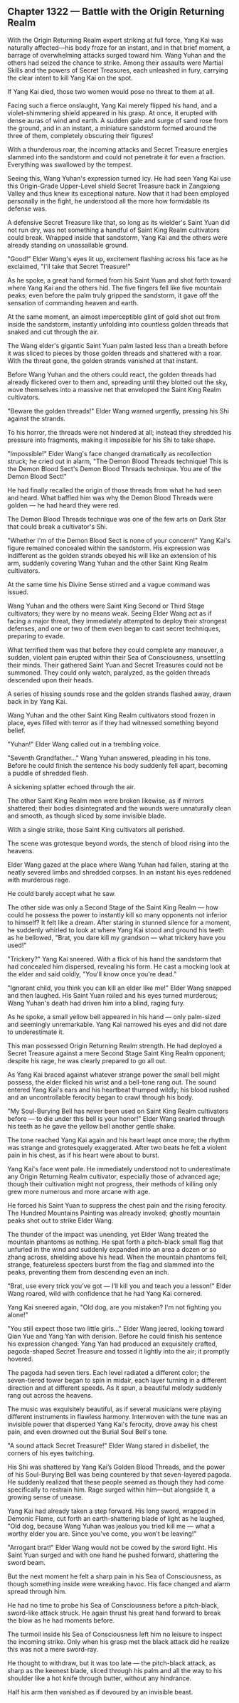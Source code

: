 ## Chapter 1322 — Battle with the Origin Returning Realm

With the Origin Returning Realm expert striking at full force, Yang Kai was naturally affected—his body froze for an instant, and in that brief moment, a barrage of overwhelming attacks surged toward him. Wang Yuhan and the others had seized the chance to strike. Among their assaults were Martial Skills and the powers of Secret Treasures, each unleashed in fury, carrying the clear intent to kill Yang Kai on the spot.

If Yang Kai died, those two women would pose no threat to them at all.

Facing such a fierce onslaught, Yang Kai merely flipped his hand, and a violet-shimmering shield appeared in his grasp. At once, it erupted with dense auras of wind and earth. A sudden gale and surge of sand rose from the ground, and in an instant, a miniature sandstorm formed around the three of them, completely obscuring their figures!

With a thunderous roar, the incoming attacks and Secret Treasure energies slammed into the sandstorm and could not penetrate it for even a fraction. Everything was swallowed by the tempest.

Seeing this, Wang Yuhan's expression turned icy. He had seen Yang Kai use this Origin-Grade Upper-Level shield Secret Treasure back in Zangxiong Valley and thus knew its exceptional nature. Now that it had been employed personally in the fight, he understood all the more how formidable its defense was.

A defensive Secret Treasure like that, so long as its wielder's Saint Yuan did not run dry, was not something a handful of Saint King Realm cultivators could break. Wrapped inside that sandstorm, Yang Kai and the others were already standing on unassailable ground.

"Good!" Elder Wang's eyes lit up, excitement flashing across his face as he exclaimed, "I'll take that Secret Treasure!"

As he spoke, a great hand formed from his Saint Yuan and shot forth toward where Yang Kai and the others hid. The five fingers fell like five mountain peaks; even before the palm truly gripped the sandstorm, it gave off the sensation of commanding heaven and earth.

At the same moment, an almost imperceptible glint of gold shot out from inside the sandstorm, instantly unfolding into countless golden threads that snaked and cut through the air.

The Wang elder's gigantic Saint Yuan palm lasted less than a breath before it was sliced to pieces by those golden threads and shattered with a roar. With the threat gone, the golden strands vanished at that instant.

Before Wang Yuhan and the others could react, the golden threads had already flickered over to them and, spreading until they blotted out the sky, wove themselves into a massive net that enveloped the Saint King Realm cultivators.

"Beware the golden threads!" Elder Wang warned urgently, pressing his Shi against the strands.

To his horror, the threads were not hindered at all; instead they shredded his pressure into fragments, making it impossible for his Shi to take shape.

"Impossible!" Elder Wang's face changed dramatically as recollection struck; he cried out in alarm, "The Demon Blood Threads technique! This is the Demon Blood Sect's Demon Blood Threads technique. You are of the Demon Blood Sect!"

He had finally recalled the origin of those threads from what he had seen and heard. What baffled him was why the Demon Blood Threads were golden — he had heard they were red.

The Demon Blood Threads technique was one of the few arts on Dark Star that could break a cultivator's Shi.

"Whether I'm of the Demon Blood Sect is none of your concern!" Yang Kai's figure remained concealed within the sandstorm. His expression was indifferent as the golden strands obeyed his will like an extension of his arm, suddenly covering Wang Yuhan and the other Saint King Realm cultivators.

At the same time his Divine Sense stirred and a vague command was issued.

Wang Yuhan and the others were Saint King Second or Third Stage cultivators; they were by no means weak. Seeing Elder Wang act as if facing a major threat, they immediately attempted to deploy their strongest defenses, and one or two of them even began to cast secret techniques, preparing to evade.

What terrified them was that before they could complete any maneuver, a sudden, violent pain erupted within their Sea of Consciousness, unsettling their minds. Their gathered Saint Yuan and Secret Treasures could not be summoned. They could only watch, paralyzed, as the golden threads descended upon their heads.

A series of hissing sounds rose and the golden strands flashed away, drawn back in by Yang Kai.

Wang Yuhan and the other Saint King Realm cultivators stood frozen in place, eyes filled with terror as if they had witnessed something beyond belief.

"Yuhan!" Elder Wang called out in a trembling voice.

"Seventh Grandfather…" Wang Yuhan answered, pleading in his tone. Before he could finish the sentence his body suddenly fell apart, becoming a puddle of shredded flesh.

A sickening splatter echoed through the air.

The other Saint King Realm men were broken likewise, as if mirrors shattered; their bodies disintegrated and the wounds were unnaturally clean and smooth, as though sliced by some invisible blade.

With a single strike, those Saint King cultivators all perished.

The scene was grotesque beyond words, the stench of blood rising into the heavens.

Elder Wang gazed at the place where Wang Yuhan had fallen, staring at the neatly severed limbs and shredded corpses. In an instant his eyes reddened with murderous rage.

He could barely accept what he saw.

The other side was only a Second Stage of the Saint King Realm — how could he possess the power to instantly kill so many opponents not inferior to himself? It felt like a dream. After staring in stunned silence for a moment, he suddenly whirled to look at where Yang Kai stood and ground his teeth as he bellowed, "Brat, you dare kill my grandson — what trickery have you used!"

"Trickery?" Yang Kai sneered. With a flick of his hand the sandstorm that had concealed him dispersed, revealing his form. He cast a mocking look at the elder and said coldly, "You'll know once you're dead."

"Ignorant child, you think you can kill an elder like me!" Elder Wang snapped and then laughed. His Saint Yuan roiled and his eyes turned murderous; Wang Yuhan's death had driven him into a blind, raging fury.

As he spoke, a small yellow bell appeared in his hand — only palm-sized and seemingly unremarkable. Yang Kai narrowed his eyes and did not dare to underestimate it.

This man possessed Origin Returning Realm strength. He had deployed a Secret Treasure against a mere Second Stage Saint King Realm opponent; despite his rage, he was clearly prepared to go all out.

As Yang Kai braced against whatever strange power the small bell might possess, the elder flicked his wrist and a bell-tone rang out. The sound entered Yang Kai's ears and his heartbeat thumped wildly; his blood rushed and an uncontrollable ferocity began to crawl through his body.

"My Soul-Burying Bell has never been used on Saint King Realm cultivators before — to die under this bell is your honor!" Elder Wang snarled through his teeth as he gave the yellow bell another gentle shake.

The tone reached Yang Kai again and his heart leapt once more; the rhythm was strange and grotesquely exaggerated. After two beats he felt a violent pain in his chest, as if his heart were about to burst.

Yang Kai's face went pale. He immediately understood not to underestimate any Origin Returning Realm cultivator, especially those of advanced age; though their cultivation might not progress, their methods of killing only grew more numerous and more arcane with age.

He forced his Saint Yuan to suppress the chest pain and the rising ferocity. The Hundred Mountains Painting was already invoked; ghostly mountain peaks shot out to strike Elder Wang.

The thunder of the impact was unending, yet Elder Wang treated the mountain phantoms as nothing. He spat forth a pitch-black small flag that unfurled in the wind and suddenly expanded into an area a dozen or so zhang across, shielding above his head. When the mountain phantoms fell, strange, featureless specters burst from the flag and slammed into the peaks, preventing them from descending even an inch.

"Brat, use every trick you’ve got — I’ll kill you and teach you a lesson!" Elder Wang roared, wild with confidence that he had Yang Kai cornered.

Yang Kai sneered again, "Old dog, are you mistaken? I'm not fighting you alone!"

"You still expect those two little girls…" Elder Wang jeered, looking toward Qian Yue and Yang Yan with derision. Before he could finish his sentence his expression changed: Yang Yan had produced an exquisitely crafted, pagoda-shaped Secret Treasure and tossed it lightly into the air; it promptly hovered.

The pagoda had seven tiers. Each level radiated a different color; the seven-tiered tower began to spin in midair, each layer turning in a different direction and at different speeds. As it spun, a beautiful melody suddenly rang out across the heavens.

The music was exquisitely beautiful, as if several musicians were playing different instruments in flawless harmony. Interwoven with the tune was an invisible power that dispersed Yang Kai's ferocity, drove away his chest pain, and even drowned out the Burial Soul Bell's tone.

"A sound attack Secret Treasure!" Elder Wang stared in disbelief, the corners of his eyes twitching.

His Shi was shattered by Yang Kai’s Golden Blood Threads, and the power of his Soul-Burying Bell was being countered by that seven-layered pagoda. He suddenly realized that these people seemed as though they had come specifically to restrain him. Rage surged within him—but alongside it, a growing sense of unease.

Yang Kai had already taken a step forward. His long sword, wrapped in Demonic Flame, cut forth an earth-shattering blade of light as he laughed, "Old dog, because Wang Yuhan was jealous you tried kill me — what a worthy elder you are. Since you've come, you won't be leaving!"

"Arrogant brat!" Elder Wang would not be cowed by the sword light. His Saint Yuan surged and with one hand he pushed forward, shattering the sword beam.

But the next moment he felt a sharp pain in his Sea of Consciousness, as though something inside were wreaking havoc. His face changed and alarm spread through him.

He had no time to probe his Sea of Consciousness before a pitch-black, sword-like attack struck. He again thrust his great hand forward to break the blow as he had moments before.

The turmoil inside his Sea of Consciousness left him no leisure to inspect the incoming strike. Only when his grasp met the black attack did he realize this was not a mere sword-ray.

He thought to withdraw, but it was too late — the pitch-black attack, as sharp as the keenest blade, sliced through his palm and all the way to his shoulder like a hot knife through butter, without any hindrance.

Half his arm then vanished as if devoured by an invisible beast.
